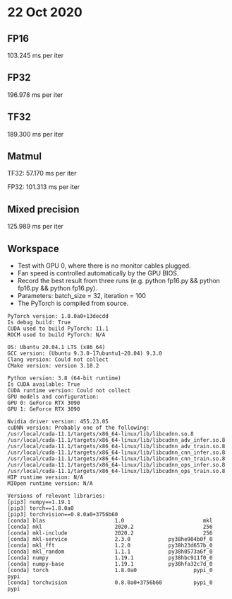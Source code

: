 # 22 Oct 2020
## FP16
103.245 ms per iter

## FP32
196.978 ms per iter

## TF32
189.300 ms per iter

## Matmul
TF32: 57.170 ms per iter

FP32: 101.313 ms per iter

## Mixed precision
125.989 ms per iter

## Workspace
- Test with GPU 0, where there is no monitor cables plugged.
- Fan speed is controlled automatically by the GPU BIOS.
- Record the best result from three runs (e.g. python fp16.py && python fp16.py && python fp16.py).
- Parameters: batch_size = 32, iteration = 100
- The PyTorch is compiled from source.
```
PyTorch version: 1.8.0a0+13decdd
Is debug build: True
CUDA used to build PyTorch: 11.1
ROCM used to build PyTorch: N/A

OS: Ubuntu 20.04.1 LTS (x86_64)
GCC version: (Ubuntu 9.3.0-17ubuntu1~20.04) 9.3.0
Clang version: Could not collect
CMake version: version 3.18.2

Python version: 3.8 (64-bit runtime)
Is CUDA available: True
CUDA runtime version: Could not collect
GPU models and configuration: 
GPU 0: GeForce RTX 3090
GPU 1: GeForce RTX 3090

Nvidia driver version: 455.23.05
cuDNN version: Probably one of the following:
/usr/local/cuda-11.1/targets/x86_64-linux/lib/libcudnn.so.8
/usr/local/cuda-11.1/targets/x86_64-linux/lib/libcudnn_adv_infer.so.8
/usr/local/cuda-11.1/targets/x86_64-linux/lib/libcudnn_adv_train.so.8
/usr/local/cuda-11.1/targets/x86_64-linux/lib/libcudnn_cnn_infer.so.8
/usr/local/cuda-11.1/targets/x86_64-linux/lib/libcudnn_cnn_train.so.8
/usr/local/cuda-11.1/targets/x86_64-linux/lib/libcudnn_ops_infer.so.8
/usr/local/cuda-11.1/targets/x86_64-linux/lib/libcudnn_ops_train.so.8
HIP runtime version: N/A
MIOpen runtime version: N/A

Versions of relevant libraries:
[pip3] numpy==1.19.1
[pip3] torch==1.8.0a0
[pip3] torchvision==0.8.0a0+3756b60
[conda] blas                      1.0                         mkl  
[conda] mkl                       2020.2                      256  
[conda] mkl-include               2020.2                      256  
[conda] mkl-service               2.3.0            py38he904b0f_0  
[conda] mkl_fft                   1.2.0            py38h23d657b_0  
[conda] mkl_random                1.1.1            py38h0573a6f_0  
[conda] numpy                     1.19.1           py38hbc911f0_0  
[conda] numpy-base                1.19.1           py38hfa32c7d_0  
[conda] torch                     1.8.0a0                  pypi_0    pypi
[conda] torchvision               0.8.0a0+3756b60          pypi_0    pypi
```
